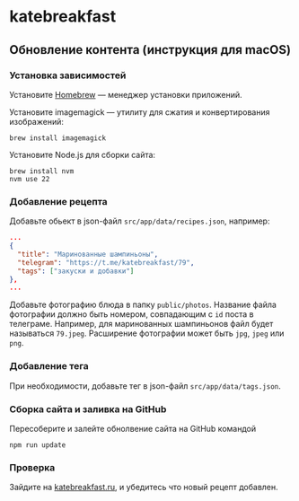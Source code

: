 # katebreakfast

## Обновление контента (инструкция для macOS)

### Установка зависимостей

Установите [Homebrew](https://brew.sh) — менеджер установки приложений.

Установите imagemagick — утилиту для сжатия и конвертирования изображений:

```
brew install imagemagick
```

Установите Node.js для сборки сайта:

```
brew install nvm
nvm use 22
```

### Добавление рецепта

Добавьте обьект в json-файл `src/app/data/recipes.json`, например:

```json
...
{
  "title": "Маринованные шампиньоны",
  "telegram": "https://t.me/katebreakfast/79",
  "tags": ["закуски и добавки"]
},
...
```

Добавьте фотографию блюда в папку `public/photos`.
Название файла фотографии должно быть номером, совпадающим с `id` поста в телеграме.
Например, для маринованных шампиньонов файл будет называться `79.jpeg`.
Расширение фотографии может быть `jpg`, `jpeg` или `png`.


### Добавление тега

При необходимости, добавьте тег в json-файл `src/app/data/tags.json`.

### Сборка сайта и заливка на GitHub

Пересоберите и залейте обнолвение сайта на GitHub командой

```
npm run update
```

### Проверка

Зайдите на [katebreakfast.ru](https://katebreakfast.ru), и убедитесь что новый рецепт добавлен.

